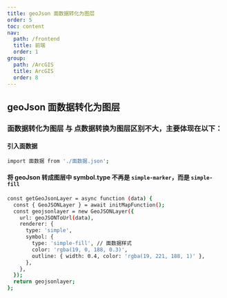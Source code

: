 ```yaml
---
title: geoJson 面数据转化为图层
order: 5
toc: content
nav:
  path: /frontend
  title: 前端
  order: 1
group:
  path: /ArcGIS
  title: ArcGIS
  order: 8
---
```


## geoJson 面数据转化为图层

### 面数据转化为图层 与 点数据转换为图层区别不大，主要体现在以下：

#### 引入面数据

```bash
import 面数据 from './面数据.json';
```

#### 将 geoJson 转成图层中 symbol.type 不再是 `simple-marker`，而是 `simple-fill`

```bash
const getGeoJsonLayer = async function (data) {
  const { GeoJSONLayer } = await initMapFunction();
  const geojsonlayer = new GeoJSONLayer({
    url: geoJSONToUrl(data),
    renderer: {
      type: 'simple',
      symbol: {
        type: 'simple-fill', // 面数据样式
        color: 'rgba(19, 0, 188, 0.3)',
        outline: { width: 0.4, color: 'rgba(19, 221, 188, 1)' },
      },
    },
  });
  return geojsonlayer;
};
```

<code src="@/components/frontend/visualization/ArcgisForJS/geojsonToPolygon/index.jsx" compact="true" desc="移动或缩放地图展示地图信息"></code>
